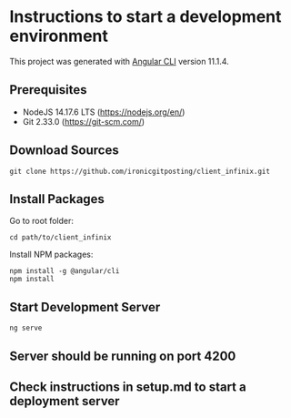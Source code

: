 # Instructions to start a development environment

This project was generated with [Angular CLI](https://github.com/angular/angular-cli) version 11.1.4.

## Prerequisites

- NodeJS 14.17.6 LTS (https://nodejs.org/en/)
- Git 2.33.0 (https://git-scm.com/)

## Download Sources

```
git clone https://github.com/ironicgitposting/client_infinix.git
```

## Install Packages

Go to root folder:

```
cd path/to/client_infinix
```

Install NPM packages:

```
npm install -g @angular/cli
npm install
```

## Start Development Server

```
ng serve
```

## Server should be running on port 4200

## Check instructions in setup.md to start a deployment server
